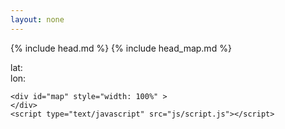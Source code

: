 ```yaml
---
layout: none
---
```

<html xmlns="http://www.w3.org/1999/xhtml" lang="en-US">

 {% include head.md %}
 {% include head_map.md %}

 <body>
  <div id="page">

  <div id="info">
    lat:<br />
    lon:<br />
  </div>

    <div id="map" style="width: 100%" >
    </div>
    <script type="text/javascript" src="js/script.js"></script>

   </div>
<script>
  map.on('click', function(e) {
      $('#info').html("lat: " + e.latlng.lat + "<br />" + "lon:" + e.latlng.lng + "<br />");
    });
</script>
 </body>
</html>


